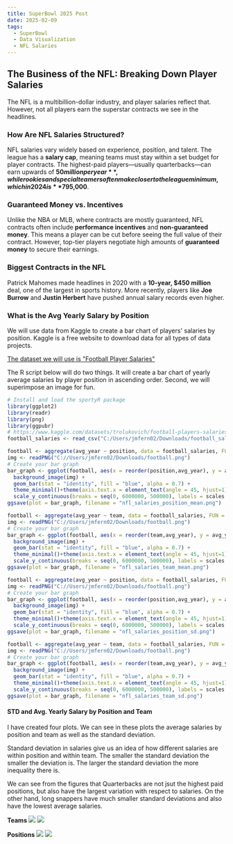 ```yaml
---
title: SuperBowl 2025 Post
date: 2025-02-09
tags:
  - SuperBowl
  - Data Visualization
  - NFL Salaries
---
```


## The Business of the NFL: Breaking Down Player Salaries  

The NFL is a multibillion-dollar industry, and player salaries reflect that. However, not all players earn the superstar contracts we see in the headlines.  

### **How Are NFL Salaries Structured?**  
NFL salaries vary widely based on experience, position, and talent. The league has a **salary cap**, meaning teams must stay within a set budget for player contracts. The highest-paid players—usually quarterbacks—can earn upwards of **$50 million per year**, while rookies and special teamers often make closer to the league minimum, which in 2024 is **$795,000**.  

### **Guaranteed Money vs. Incentives**  
Unlike the NBA or MLB, where contracts are mostly guaranteed, NFL contracts often include **performance incentives** and **non-guaranteed money**. This means a player can be cut before seeing the full value of their contract. However, top-tier players negotiate high amounts of **guaranteed money** to secure their earnings.  

### **Biggest Contracts in the NFL**  
Patrick Mahomes made headlines in 2020 with a **10-year, $450 million** deal, one of the largest in sports history. More recently, players like **Joe Burrow** and **Justin Herbert** have pushed annual salary records even higher.  

### **What is the Avg Yearly Salary by Position**

We will use data from Kaggle to create a bar chart of players' salaries by position.
Kaggle is a free website to download data for all types of data projects. 

[The dataset we will use is "Football Player Salaries"](https://www.kaggle.com/datasets/trolukovich/football-players-salaries?resource=download)

The R script below will do two things. It will create a bar chart of yearly average salaries by player position in ascending order. Second, we will superimpose an image for fun.

```r
# Install and load the sportyR package
library(ggplot2)
library(readr)
library(png)
library(ggpubr)
# https://www.kaggle.com/datasets/trolukovich/football-players-salaries
football_salaries <- read_csv("C:/Users/jmfern02/Downloads/football_salaries.csv")

football <- aggregate(avg_year ~ position, data = football_salaries, FUN = mean)
img <- readPNG("C://Users/jmfern02/Downloads/football.png")
# Create your bar graph
bar_graph <- ggplot(football, aes(x = reorder(position,avg_year), y = avg_year)) +
  background_image(img) + 
  geom_bar(stat = "identity", fill = "blue", alpha = 0.7) +
  theme_minimal()+theme(axis.text.x = element_text(angle = 45, hjust=1))+xlab("Position")+ylab("Avg. Annual Salary")+
  scale_y_continuous(breaks = seq(0, 6000000, 500000), labels = scales::dollar_format())
ggsave(plot = bar_graph, filename = "nfl_salaries_position_mean.png")

football <- aggregate(avg_year ~ team, data = football_salaries, FUN = mean)
img <- readPNG("C://Users/jmfern02/Downloads/football.png")
# Create your bar graph
bar_graph <- ggplot(football, aes(x = reorder(team,avg_year), y = avg_year)) +
  background_image(img) + 
  geom_bar(stat = "identity", fill = "blue", alpha = 0.7) +
  theme_minimal()+theme(axis.text.x = element_text(angle = 45, hjust=1))+xlab("Team")+ylab("Avg. Annual Salary")+
  scale_y_continuous(breaks = seq(0, 6000000, 500000), labels = scales::dollar_format())
ggsave(plot = bar_graph, filename = "nfl_salaries_team_mean.png")

football <- aggregate(avg_year ~ position, data = football_salaries, FUN = sd)
img <- readPNG("C://Users/jmfern02/Downloads/football.png")
# Create your bar graph
bar_graph <- ggplot(football, aes(x = reorder(position,avg_year), y = avg_year)) +
  background_image(img) + 
  geom_bar(stat = "identity", fill = "blue", alpha = 0.7) +
  theme_minimal()+theme(axis.text.x = element_text(angle = 45, hjust=1))+xlab("Position")+ylab("STD. Annual Salary")+
  scale_y_continuous(breaks = seq(0, 6000000, 500000), labels = scales::dollar_format())
ggsave(plot = bar_graph, filename = "nfl_salaries_position_sd.png")

football <- aggregate(avg_year ~ team, data = football_salaries, FUN = sd)
img <- readPNG("C://Users/jmfern02/Downloads/football.png")
# Create your bar graph
bar_graph <- ggplot(football, aes(x = reorder(team,avg_year), y = avg_year)) +
  background_image(img) + 
  geom_bar(stat = "identity", fill = "blue", alpha = 0.7) +
  theme_minimal()+theme(axis.text.x = element_text(angle = 45, hjust=1))+xlab("Team")+ylab("STD. Annual Salary")+
  scale_y_continuous(breaks = seq(0, 6000000, 500000), labels = scales::dollar_format())
ggsave(plot = bar_graph, filename = "nfl_salaries_team_sd.png")

```

#### **STD and Avg. Yearly Salary by Position and Team**
I have created four plots. We can see in these plots the average salaries by position and team as well as the standard deviation.

Standard deviation in salaries give us an idea of how different salaries are within position and within team. The smaller the standard deviation the smaller the deviation is. The larger the standard deviation the more inequality there is. 

We can see from the figures that Quarterbacks are not jsut the highest paid positions, but also have the largest variation with respect to salaries. On the other hand, long snappers have much smaller standard deviations and also have the lowest average salaries. 

**Teams**
![](https://prof-fernandez.github.io/files/nfl_salaries_team_mean.png)
![](https://prof-fernandez.github.io/files/nfl_salaries_team_sd.png)

**Positions**
![](https://prof-fernandez.github.io/files/nfl_salaries_position_mean.png)
![](https://prof-fernandez.github.io/files/nfl_salaries_position_sd.png)
